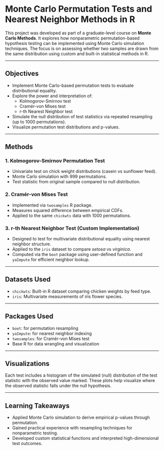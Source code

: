 # Monte Carlo Permutation Tests and Nearest Neighbor Methods in R

This project was developed as part of a graduate-level course on **Monte Carlo Methods**. It explores how nonparametric permutation-based hypothesis testing can be implemented using Monte Carlo simulation techniques. The focus is on assessing whether two samples are drawn from the same distribution using custom and built-in statistical methods in R.

---

## Objectives

- Implement Monte Carlo-based permutation tests to evaluate distributional equality.
- Explore the power and interpretation of:
  - Kolmogorov-Smirnov test
  - Cramér-von Mises test
  - r-th Nearest Neighbor test
- Simulate the null distribution of test statistics via repeated resampling (up to 1000 permutations).
- Visualize permutation test distributions and p-values.

---

## Methods

### 1. **Kolmogorov-Smirnov Permutation Test**
- Univariate test on chick weight distributions (casein vs sunflower feed).
- Monte Carlo simulation with 999 permutations.
- Test statistic from original sample compared to null distribution.

### 2. **Cramér-von Mises Test**
- Implemented via `twosamples` R package.
- Measures squared difference between empirical CDFs.
- Applied to the same `chickwts` data with 1000 permutations.

### 3. **r-th Nearest Neighbor Test (Custom Implementation)**
- Designed to test for multivariate distributional equality using nearest neighbor structure.
- Applied to the `iris` dataset to compare *setosa* vs *virginica*.
- Computed via the `boot` package using user-defined function and `yaImpute` for efficient neighbor lookup.

---

## Datasets Used

- `chickwts`: Built-in R dataset comparing chicken weights by feed type.
- `iris`: Multivariate measurements of iris flower species.

---

## Packages Used

- `boot`: for permutation resampling
- `yaImpute`: for nearest neighbor indexing
- `twosamples`: for Cramér-von Mises test
- Base R for data wrangling and visualization

---

## Visualizations

Each test includes a histogram of the simulated (null) distribution of the test statistic with the observed value marked. These plots help visualize where the observed statistic falls under the null hypothesis.

---

## Learning Takeaways

- Applied Monte Carlo simulation to derive empirical p-values through permutation.
- Gained practical experience with resampling techniques for nonparametric testing.
- Developed custom statistical functions and interpreted high-dimensional test outcomes.
